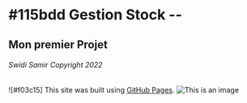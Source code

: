 # #115bdd Gestion Stock --
## Mon premier Projet
###### Swidi Samir Copyright 2022
![#f03c15] This site was built using [GitHub Pages](https://pages.github.com/).
![This is an image](https://myoctocat.com/assets/images/base-octocat.svg)

